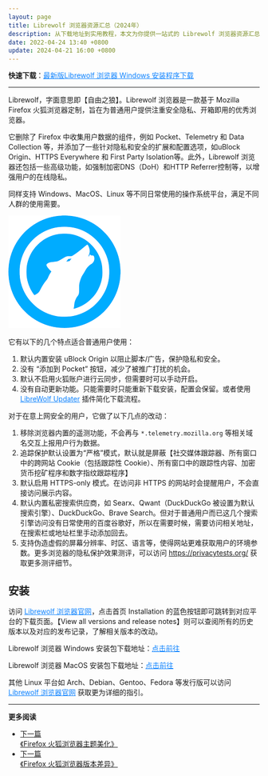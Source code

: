 ```yaml
---
layout: page
title: Librewolf 浏览器资源汇总（2024年）
description: 从下载地址到实用教程，本文为你提供一站式的 Librewolf 浏览器资源汇总。了解更多关于 Librewolf 的信息，使你的浏览体验更加完美。
date: 2022-04-24 13:40 +0800
update: 2024-04-21 16:00 +0800
---
```


**快速下载**：<a href="https://ypingcn.com/go/out?r=librewolf-windows-lastest" rel="nofollow" style="color: #0c82ff;">最新版Librewolf 浏览器 Windows 安装程序下载</a>

---

Librewolf，字面意思即【自由之狼】。Librewolf 浏览器是一款基于 Mozilla Firefox 火狐浏览器定制，旨在为普通用户提供注重安全隐私、开箱即用的优秀浏览器。

它删除了 Firefox 中收集用户数据的组件，例如 Pocket、Telemetry 和 Data Collection 等，并添加了一些针对隐私和安全的扩展和配置选项，如uBlock Origin、HTTPS Everywhere 和 First Party Isolation等。此外，Librewolf 浏览器还包括一些高级功能，如强制加密DNS（DoH）和HTTP Referrer控制等，以增强用户的在线隐私。

同样支持 Windows、MacOS、Linux 等不同日常使用的操作系统平台，满足不同人群的使用需要。

<img src="/img/special/firefox/librewolf.png" alt="Librewolf 浏览器图标" title="Librewolf 浏览器图标" />

它有以下的几个特点适合普通用户使用：

1. 默认内置安装 uBlock Origin 以阻止脚本/广告，保护隐私和安全。
2. 没有 “添加到 Pocket” 按钮，减少了被推广打扰的机会。
3. 默认不启用火狐账户进行云同步，但需要时可以手动开启。
4. 没有自动更新功能。只能需要时只能重新下载安装，配置会保留。或者使用 <a href="https://addons.mozilla.org/zh-CN/firefox/addon/librewolf-updater/" rel="nofollow" style="color: #0c82ff;">LibreWolf Updater</a> 插件简化下载流程。

对于在意上网安全的用户，它做了以下几点的改动：

1. 移除浏览器内置的遥测功能，不会再与 ```*.telemetry.mozilla.org``` 等相关域名交互上报用户行为数据。
2. 追踪保护默认设置为“严格”模式，默认就是屏蔽【社交媒体跟踪器、所有窗口中的跨网站 Cookie（包括跟踪性 Cookie）、所有窗口中的跟踪性内容、加密货币挖矿程序和数字指纹跟踪程序】
3. 默认启用 HTTPS-only 模式。在访问非 HTTPS 的网站时会提醒用户，不会直接访问展示内容。
4. 默认内置私密搜索供应商，如 Searx、Qwant（DuckDuckGo 被设置为默认搜索引擎）、DuckDuckGo、Brave Search。但对于普通用户而已这几个搜索引擎访问没有日常使用的百度谷歌好，所以在需要时候，需要访问相关地址，在搜索栏或地址栏里手动添加回去。
5. 支持伪造虚假的屏幕分辨率、时区、语言等，使得网站更难获取用户的环境参数。更多浏览器的隐私保护效果测评，可以访问 <a href="https://privacytests.org/" rel="nofollow" style="color: #0c82ff;">https://privacytests.org/ </a> 获取更多测评细节。

## 安装

访问 <a href="https://librewolf.net/" rel="nofollow" style="color: #0c82ff;">Librewolf 浏览器官网</a>，点击首页 Installation 的蓝色按钮即可跳转到对应平台的下载页面。【View all versions and release notes】则可以查阅所有的历史版本以及对应的发布记录，了解相关版本的改动。

Librewolf 浏览器 Windows 安装包下载地址：<a href="https://librewolf.net/installation/windows/" rel="nofollow" style="color: #0c82ff;">点击前往</a>

Librewolf 浏览器 MacOS 安装包下载地址：<a href="https://librewolf.net/installation/macos/" rel="nofollow" style="color: #0c82ff;">点击前往</a>

其他 Linux 平台如 Arch、Debian、Gentoo、Fedora 等发行版可以访问 <a href="https://librewolf.net/" rel="nofollow" style="color: #0c82ff;">Librewolf 浏览器官网</a> 获取更为详细的指引。

---

**更多阅读**

<div class="row">
    <div class="col-lg-8 col-lg-offset-2
    col-md-10 col-md-offset-1
    post-container">
        <ul class="pager">
            <li class="previous">
                <a href="/special/firefox/theme/" target="_blank" data-toggle="tooltip" data-placement="top"
                    title="《Firefox 火狐浏览器主题美化》">
                    下一篇<br>
                    <span>《Firefox 火狐浏览器主题美化》</span>
                </a>
            </li>
            <li class="next">
                <a href="/special/firefox/version/" target="_blank" data-toggle="tooltip" data-placement="top"
                    title="《Firefox 火狐浏览器版本差异》">
                    下一篇<br>
                    <span>《Firefox 火狐浏览器版本差异》</span>
                </a>
            </li>
        </ul>
    </div>
</div>
